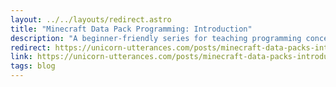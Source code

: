 ```yaml
---
layout: ../../layouts/redirect.astro
title: "Minecraft Data Pack Programming: Introduction"
description: "A beginner-friendly series for teaching programming concepts with Minecraft data packs."
redirect: https://unicorn-utterances.com/posts/minecraft-data-packs-introduction
link: https://unicorn-utterances.com/posts/minecraft-data-packs-introduction
tags: blog
---
```

